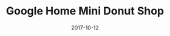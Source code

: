 ---
layout: site
title: "Google Home Mini Donut Shop"
date: 2017-10-12
categories: [google]
version: 1.5.9
major: 1
minor: 5
patch: 9
slug: google-home-mini-donut-shop
link: https://donuts.withgoogle.com/
permalink: /sites/:slug
---